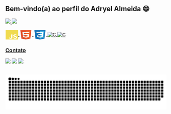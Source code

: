 ## Bem-vindo(a) ao perfil do Adryel Almeida 😁
 <div>
   <a href="https://github.com/Adryel7">
   <img height="180em" src="https://github-readme-stats.vercel.app/api?username=Adryel7&show_icons=true&theme=tokyonight&include_all_commits=true&count_private=true"/>
   <img height="180em" src="https://github-readme-stats.vercel.app/api/top-langs/?username=Adryel7&layout=compact&langs_count=6&theme=tokyonight"/>
</div>
    
<div style="display: inline_block"><br>
  <img align="center" alt="Js" height="30" width="40" src="https://raw.githubusercontent.com/devicons/devicon/master/icons/javascript/javascript-plain.svg">
  <img align="center" alt="HTML" height="30" width="40" src="https://raw.githubusercontent.com/devicons/devicon/master/icons/html5/html5-original.svg">
  <img align="center" alt="CSS" height="30" width="40" src="https://raw.githubusercontent.com/devicons/devicon/master/icons/css3/css3-original.svg">
  <img align="center" alt="C" height= "30" Width="40" src="https://cdn.jsdelivr.net/gh/devicons/devicon@latest/icons/c/c-original.svg" />
  <img align="center" alt="C" height= "30" Width="40" src="https://cdn.jsdelivr.net/gh/devicons/devicon@latest/icons/python/python-original.svg" />
</div>

### Contato
 
<div> 
  <a href="https://instagram.com/adryel7" target="_blank"><img src="https://img.shields.io/badge/-Instagram-%23E4405F?style=for-the-badge&logo=instagram&logoColor=white" target="_blank"></a>
  <a href = "mailto:adryel7@gmail.com"><img src="https://img.shields.io/badge/-Gmail-%23333?style=for-the-badge&logo=gmail&logoColor=white" target="_blank"></a>
  <a href="https://www.linkedin.com/in/adryel-almeida-052365321/" target="_blank"><img src="https://img.shields.io/badge/-LinkedIn-%230077B5?style=for-the-badge&logo=linkedin&logoColor=white" target="_blank"></a>
</div>
<br>
 
![Snake animation](https://github.com/roberto-hofstetter/roberto-hofstetter/blob/output/github-contribution-grid-snake.svg)

